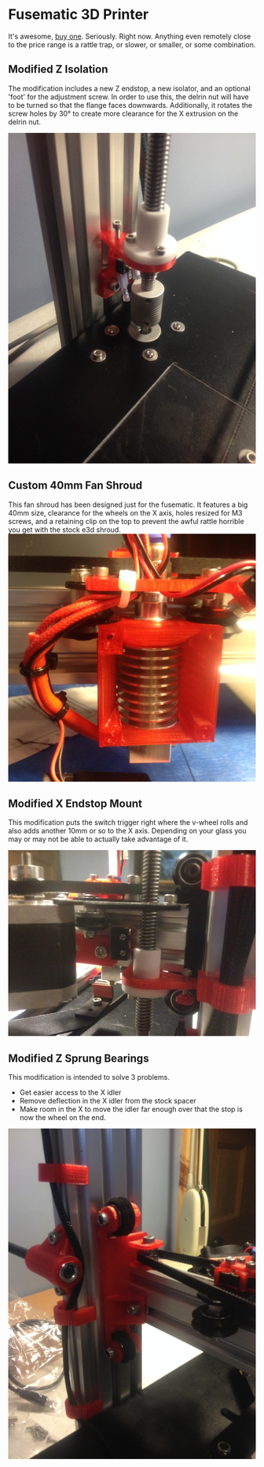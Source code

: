 # Fusematic 3D Printer

It's awesome, [buy one](http://store.makerstoolworks.com/printers-kits/fusematic-3d-printer/). Seriously. Right now.
Anything even remotely close to the price range is a rattle trap, or slower, or smaller, or some combination.


## Modified Z Isolation

The modification includes a new Z endstop, a new isolator, and an optional 'foot' for the adjustment screw.
In order to use this, the delrin nut will have to be turned so that the flange faces downwards.
Additionally, it rotates the screw holes by 30&deg; to create more clearance for the X extrusion on the delrin nut.

![Z Isolator Example](images/kreynolds-z-isolator.jpg "Z Isolator installation example")

## Custom 40mm Fan Shroud

This fan shroud has been designed just for the fusematic. It features a big 40mm size, clearance for the wheels on the X axis, holes resized for M3 screws, and a retaining clip on the top to prevent the awful rattle horrible you get with the stock e3d shroud.
![Fan Shroud](images/kreynolds_e3d_40mm_fan_shroud.jpg "Fan shroud")


## Modified X Endstop Mount

This modification puts the switch trigger right where the v-wheel rolls and also adds another 10mm or so to the X axis.
Depending on your glass you may or may not be able to actually take advantage of it.

![X Endstop Mount](images/kreynolds-x-endstop-mount.jpg "X Endstop Mount")

## Modified Z Sprung Bearings

This modification is intended to solve 3 problems.

* Get easier access to the X idler
* Remove deflection in the X idler from the stock spacer
* Make room in the X to move the idler far enough over that the stop is now the wheel on the end.

![Z Sprung Bearing Mount](images/kreynolds-z-sprung-bearing-mount.jpg "Z Sprung Bearing Mount")

